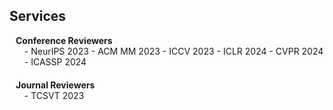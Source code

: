 ## Services

<h4 style="margin:0 10px 0;">Conference Reviewers</h4>

<ul style="margin:0 0 20px;">
  - NeurIPS 2023
  - ACM MM 2023
  - ICCV 2023
  - ICLR 2024
  - CVPR 2024
  - ICASSP 2024
</ul>

<h4 style="margin:0 10px 0;">Journal Reviewers</h4>

<ul style="margin:0 0 20px;">
  - TCSVT 2023
</ul>
